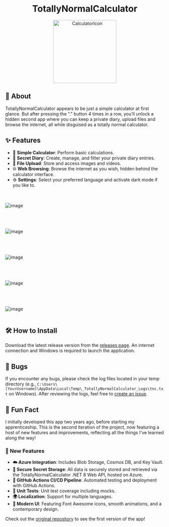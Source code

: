 <h1 align="center">TotallyNormalCalculator</h1>

<p align="center">
  <img src="https://github.com/user-attachments/assets/06744ff9-fdb7-4c3b-a49b-0ada672c70c7" alt="CalculatorIcon" width="200">
</p>

## 🚀 About

TotallyNormalCalculator appears to be just a simple calculator at first glance. But after pressing the "." button 4 times in a row, you'll unlock a hidden second app where you can keep a private diary, upload files and browse the internet, all while disguised as a totally normal calculator.

## ✨ Features

- 🧮 **Simple Calculator**: Perform basic calculations.
- 📔 **Secret Diary**: Create, manage, and filter your private diary entries.
- 📂 **File Upload**: Store and access images and videos.
- 🌐 **Web Browsing**: Browse the internet as you wish, hidden behind the calculator interface.
- ⚙️ **Settings**: Select your preferred language and activate dark mode if you like to.

<br><br>
![image](https://github.com/user-attachments/assets/eb4f266a-a82a-444f-882f-e850dc05cf0f)
<br><br>

<br><br>
![image](https://github.com/user-attachments/assets/08626320-d310-48dd-9698-74080efc34d5)
<br><br>

<br><br>
![image](https://github.com/user-attachments/assets/1d71f874-0b42-4349-915f-3023249a6b0b)
<br><br>

<br><br>
![image](https://github.com/user-attachments/assets/418f4c5f-5077-4dd9-9531-942a79480421)
<br><br>

<br><br>
![image](https://github.com/user-attachments/assets/f232cb1c-64f9-42b4-8fc6-40fc587cf677)
<br><br>



## 🛠️ How to Install

Download the latest release version from the [releases page](https://github.com/NoahYannis/TotallyNormalCalculatorV2/releases). An internet connection and Windows is required to launch the application.


## 🐞 Bugs

If you encounter any bugs, please check the log files located in your temp directory (e.g., `C:\Users\[YourUsername]\AppData\Local\Temp\_TotallyNormalCalculator_Logs\tnc.txt` on Windows). After reviewing the logs, feel free to [create an issue](https://github.com/NoahYannis/TotallyNormalCalculatorV2/issues).

## 🎉 Fun Fact


I initially developed this app two years ago, before starting my apprenticeship. This is the second iteration of the project, now featuring a host of new features and improvements, reflecting all the things I've learned along the way!

### 🚀 New Features

- **☁️ Azure Integration**: Includes Blob Storage, Cosmos DB, and Key Vault.
- **🔐 Secure Secret Storage**: All data is securely stored and retrieved via the TotallyNormalCalculator .NET 8 Web API, hosted on Azure.
- **🔧 GitHub Actions CI/CD Pipeline**: Automated testing and deployment with GitHub Actions.
- **🧪 Unit Tests**: Unit test coverage including mocks.
- **🌍 Localization**: Support for multiple languages.
- **🎨 Modern UI**: Featuring Font Awesome icons, smooth animations, and a contemporary design.


Check out the [original repository](https://github.com/NoahYannis/TotallyNormalCalculator) to see the first version of the app!






